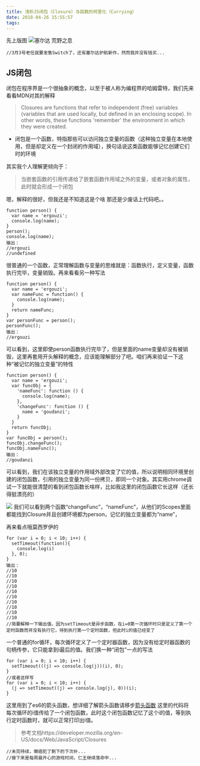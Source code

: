 ```yaml
---
title: 浅析JS闭包（Closure）与函数的柯里化（Currying）
date: 2018-04-26 15:55:57
tags:
---
```


先上版图
![塞尔达 荒野之息](http://upload-images.jianshu.io/upload_images/4730298-bf07a7b877e5cece.jpg?imageMogr2/auto-orient/strip%7CimageView2/2/w/1240)
```
//3月3号老任就要发售Switch了，还有塞尔达护航新作，然而我并没有钱买...
```
## JS闭包
闭包在程序界是一个很抽象的概念，以至于被人称为编程界的哈姆雷特，我们先来看看MDN对其的解释
>Closures are functions that refer to independent (free) variables (variables that are used locally, but defined in an enclosing scope). In other words, these functions 'remember' the environment in which they were created.
* 闭包是一个函数，特指那些可以访问独立变量的函数（这种独立变量在本地使用，但是却定义在一个封闭的作用域），换句话说这类函数能够记忆创建它们时的环境

其实我个人理解更倾向于：
>当嵌套函数的引用传递给了嵌套函数作用域之外的变量，或者对象的属性，此时就会形成一个闭包

嗯，解释的很好，但我还是不知道这是个啥
那还是少废话上代码吧。。
```
function person() {
  var name = 'ergouzi';
  console.log(name);
}
person();
console.log(name);
输出：
//ergouzi
//undefined
```
很普通的一个函数，正常理解函数与变量的思维就是：函数执行，定义变量，函数执行完毕，变量销毁。再来看看另一种写法
```
function person() {
  var name = 'ergouzi';
  var nameFunc = function() {
    console.log(name);
  }
  return nameFunc;
}
var personFunc = person();
personFunc();
输出：
//ergouzi
```
可以看到，这里即使person函数执行完毕了，但是里面的name变量却没有被销毁，这里再套用开头解释的概念，应该能理解部分了吧。咱们再来验证一下这种“被记忆的独立变量”的特性
```
function person() {
  var name = 'ergouzi';
  var funcObj = {
    'nameFunc': function () {
      console.log(name);
    },
    'changeFunc': function () {
      name = 'goudanzi';
    }
  }
  return funcObj;
}
var funcObj = person();
funcObj.changeFunc();
funcObj.nameFunc();
输出：
//goudanzi
```
可以看到，我们在该独立变量的作用域外部改变了它的值，所以说明相同环境里创建的闭包函数，引用的独立变量为同一份拷贝，即同一个对象。其实用chrome调试一下就能很清楚的看到闭包函数长啥样，比如我这里的闭包函数它长这样（还长得挺漂亮的）

![](http://upload-images.jianshu.io/upload_images/4730298-eba7944d4b6cba5e.png?imageMogr2/auto-orient/strip%7CimageView2/2/w/1240)
我们可以看到两个函数“changeFunc”，“nameFunc”，从他们的Scopes里面都能找到Closure并且创建环境都为person，记忆的独立变量都为“name”，

再来看点哦莫西罗伊的
```
for (var i = 0; i < 10; i++) {
  setTimeout(function(){
    console.log(i)
  }, 0);
}
输出：
//10
//10
//10
//10
//10
//10
//10
//10
//10
//10
//简要解释一下输出值，因为setTimeout是异步函数，在i=0第一次循环时只是定义了第一个定时函数而并没有执行它，待到执行第一个定时函数，但此时i的值已经变了
```
一个普通的for循环，每次循环定义了一个定时器函数，因为没有给定时器函数的句柄传参，它只能拿到i最后的值。我们换一种“闭包”一点的写法
```
for (var i = 0; i < 10; i++) {
  setTimeout(((j) => console.log(j))(i), 0);
}
//或者这样写
for (var i = 0; i < 10; i++) {
  (j => setTimeout((j) => console.log(j), 0))(i);
}
```
这里用到了es6的箭头函数，想详细了解箭头函数请移步[箭头函数](https://developer.mozilla.org/en-US/docs/Web/JavaScript/Reference/Functions/Arrow_functions)
这里的代码将每次循环的i值传给了一个闭包函数，此时这个闭包函数记忆了这个i的值，等到执行定时函数时，就可以正常打印出i值。
>参考文档https://developer.mozilla.org/en-US/docs/Web/JavaScript/Closures

```
//未完待续，懒癌犯了剩下的下次补...
//接下来是每周最开心的游戏时间，仁王继续落命中...
```
